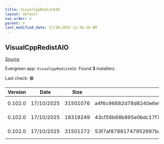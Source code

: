 ```yaml
---
title: VisualCppRedistAIO
layout: default
nav_order: 2
parent: V
last_modified_date: 17/10/2025 11:36:18 AM
---
```


## VisualCppRedistAIO

[Source](https://github.com/abbodi1406/vcredist)

Evergreen app: `VisualCppRedistAIO`. Found **3** installers.

Last check: 🟢

| Version | Date       | Size     | Sha256                                                           | Architecture | InstallerType | Type | URI                                                                                                                                                                                                            |
| ------- | ---------- | -------- | ---------------------------------------------------------------- | ------------ | ------------- | ---- | -------------------------------------------------------------------------------------------------------------------------------------------------------------------------------------------------------------- |
| 0.102.0 | 17/10/2025 | 31501076 | a4f6c96682d78d8240e6e92b99bf708cc2e662a83f48c90341cd54232e7ae358 | x64          | Default       | exe  | [https://github.com/abbodi1406/vcredist/releases/download/v0.102.0/VisualCppRedist_AIO_x86_x64.exe](https://github.com/abbodi1406/vcredist/releases/download/v0.102.0/VisualCppRedist_AIO_x86_x64.exe)         |
| 0.102.0 | 17/10/2025 | 18318249 | 43cf56b68b895e0bdc17f7d974c89fbbe0cf6a6e51ceeafd118847f2f73518b3 | x86          | Default       | exe  | [https://github.com/abbodi1406/vcredist/releases/download/v0.102.0/VisualCppRedist_AIO_x86only.exe](https://github.com/abbodi1406/vcredist/releases/download/v0.102.0/VisualCppRedist_AIO_x86only.exe)         |
| 0.102.0 | 17/10/2025 | 31501272 | 53f7af87881747952697bad13f043ba2c303dcaefc8979ba7af140fab6db0ee8 | x64          | Default       | zip  | [https://github.com/abbodi1406/vcredist/releases/download/v0.102.0/VisualCppRedist_AIO_x86_x64_102.zip](https://github.com/abbodi1406/vcredist/releases/download/v0.102.0/VisualCppRedist_AIO_x86_x64_102.zip) |
